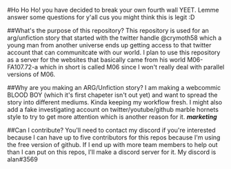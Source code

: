 #Ho Ho Ho!
you have decided to break your own fourth wall YEET. Lemme answer some questions for y'all cus you might think this is legit :D

##What's the purpose of this repository?
This repository is used for an arg/unfiction story that started with the twitter handle @crymoth58 which a young man from another universe ends up getting access to that twitter account that can communitcate with our world. I plan to use this repository as a server for the websites that basically came from his world M06-FA107.72-a which in short is called M06 since I won't really deal with parallel versions of M06.

##Why are you making an ARG/Unfiction story?
I am making a webcommic BLOOD BOY (which it's first chapeter isn't out yet) and want to spread the story into different mediums. Kinda keeping my workflow fresh. I might also add a fake investigating account on twitter/youtube/github marble hornets style to try to get more attention which is another reason for it. ***marketing***

##Can I contribute?
You'll need to contact my discord if you're interested because I can have up to five contributors for this repos because I'm using the free version of github. If I end up with more team members to help out than I can put on this repos, I'll make a discord server for it. My discord is alan#3569
